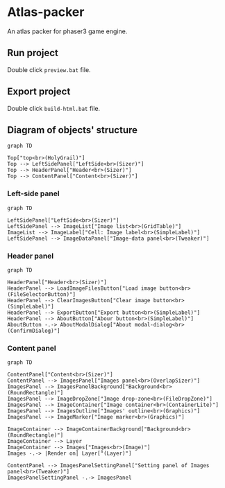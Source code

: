 # Atlas-packer

An atlas packer for phaser3 game engine.

## Run project

Double click `preview.bat` file.

## Export project

Double click `build-html.bat` file.

## Diagram of objects' structure

```mermaid
graph TD

Top["top<br>(HolyGrail)"]
Top --> LeftSidePanel["LeftSide<br>(Sizer)"]
Top --> HeaderPanel["Header<br>(Sizer)"]
Top --> ContentPanel["Content<br>(Sizer)"]
```

### Left-side panel

```mermaid
graph TD

LeftSidePanel["LeftSide<br>(Sizer)"]
LeftSidePanel --> ImageList["Image list<br>(GridTable)"]
ImageList --> ImageLabel["Cell: Image label<br>(SimpleLabel)"]
LeftSidePanel --> ImageDataPanel["Image-data panel<br>(Tweaker)"]
```

### Header panel

```mermaid
graph TD

HeaderPanel["Header<br>(Sizer)"]
HeaderPanel --> LoadImageFilesButton["Load image button<br>(FileSelectorButton)"]
HeaderPanel --> ClearImagesButton["Clear image button<br>(SimpleLabel)"]
HeaderPanel --> ExportButton["Export button<br>(SimpleLabel)"]
HeaderPanel --> AboutButton["Abour button<br>(SimpleLabel)"]
AboutButton -.-> AboutModalDialog["About modal-dialog<br>(ConfirmDialog)"]
```

### Content panel

```mermaid
graph TD

ContentPanel["Content<br>(Sizer)"]
ContentPanel --> ImagesPanel["Images panel<br>(OverlapSizer)"]
ImagesPanel --> ImagesPanelBackground["Background<br>(RoundRectangle)"]
ImagesPanel --> ImageDropZone["Image drop-zone<br>(FileDropZone)"]
ImagesPanel --> ImageContainer["Image container<br>(ContainerLite)"]
ImagesPanel --> ImagesOutline["Images' outline<br>(Graphics)"]
ImagesPanel --> ImageMarker["Image marker<br>(Graphics)"]

ImageContainer --> ImageContainerBackground["Background<br>(RoundRectangle)"]
ImageContainer --> Layer
ImageContainer --> Images["Images<br>(Image)"]
Images -.-> |Render on| Layer["(Layer)"]

ContentPanel --> ImagesPanelSettingPanel["Setting panel of Images panel<br>(Tweaker)"] 
ImagesPanelSettingPanel -.-> ImagesPanel
```